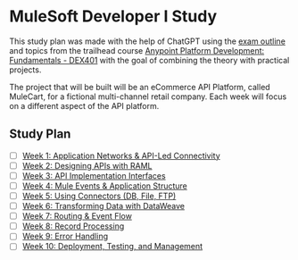 # MuleSoft Developer I Study

This study plan was made with the help of ChatGPT using the [exam outline](exam-outline.md) and topics from the trailhead course [Anypoint Platform Development: Fundamentals - DEX401](anypoint-platform-development-fundamentals.md) with the goal of combining the theory with practical projects.

The project that will be built will be an eCommerce API Platform, called MuleCart, for a fictional multi-channel retail company. Each week will focus on a different aspect of the API platform.

## Study Plan

- [ ] [Week 1: Application Networks & API-Led Connectivity](week-01/README.md)
- [ ] [Week 2: Designing APIs with RAML](week-02-designing-apis-with-raml/README.md)
- [ ] [Week 3: API Implementation Interfaces](week-03-api-implementation-interfaces/README.md)
- [ ] [Week 4: Mule Events & Application Structure](week-04-mule-events-application-structure/README.md)
- [ ] [Week 5: Using Connectors (DB, File, FTP)](week-05-using-connectors-db-file-ftp/README.md)
- [ ] [Week 6: Transforming Data with DataWeave](week-06-transforming-data-with-dataweave/README.md)
- [ ] [Week 7: Routing & Event Flow](week-07-routing-event-flow/README.md)
- [ ] [Week 8: Record Processing](week-08-record-processing/README.md)
- [ ] [Week 9: Error Handling](week-09-error-handling/README.md)
- [ ] [Week 10: Deployment, Testing, and Management](week-10-deployment-testing-and-management/README.md)
